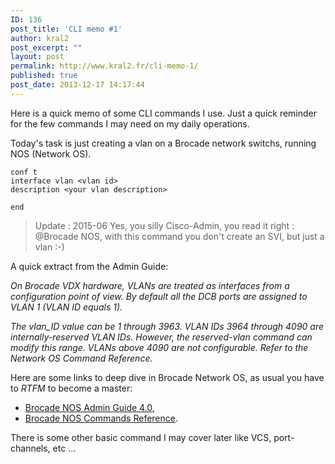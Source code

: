 ```yaml
---
ID: 136
post_title: 'CLI memo #1'
author: kral2
post_excerpt: ""
layout: post
permalink: http://www.kral2.fr/cli-memo-1/
published: true
post_date: 2013-12-17 14:17:44
---
```

Here is a quick memo of some CLI commands I use. Just a quick reminder for the few commands I may need on my daily operations.

Today's task is just creating a vlan on a Brocade network switchs, running NOS (Network OS).
<pre><code>conf t
interface vlan &lt;vlan id&gt;
description &lt;your vlan description&gt;

end</code></pre>
<blockquote>Update : 2015-06
Yes, you silly Cisco-Admin, you read it right : @Brocade NOS, with this command you don't create an SVI, but just a vlan :-)</blockquote>
A quick extract from the Admin Guide:

<em>On Brocade VDX hardware, VLANs are treated as interfaces from a configuration point of view. By default all the DCB ports are assigned to VLAN 1 (VLAN ID equals 1).</em>

<em>The vlan_ID value can be 1 through 3963. VLAN IDs 3964 through 4090 are internally-reserved VLAN IDs.</em>
<em>However, the reserved-vlan command can modify this range. VLANs above 4090 are not configurable. Refer to the Network OS Command Reference.</em>

Here are some links to deep dive in Brocade Network OS, as usual you have to <em>RTFM</em> to become a master:
<ul>
	<li><a href="http://www.brocade.com/downloads/documents/html_product_manuals/NOS_AG_400/wwhelp/wwhimpl/js/html/wwhelp.htm" title="Brocade NOS Admin Guide 4.0">Brocade NOS Admin Guide 4.0</a>,</li>
	<li><a href="http://www.brocade.com/downloads/documents/html_product_manuals/NOS_CLI_400_02/wwhelp/wwhimpl/js/html/wwhelp.htm" title="Brocade NOS Commands Reference">Brocade NOS Commands Reference</a>.</li>
</ul>
There is some other basic command I may cover later like VCS, port-channels, etc ...